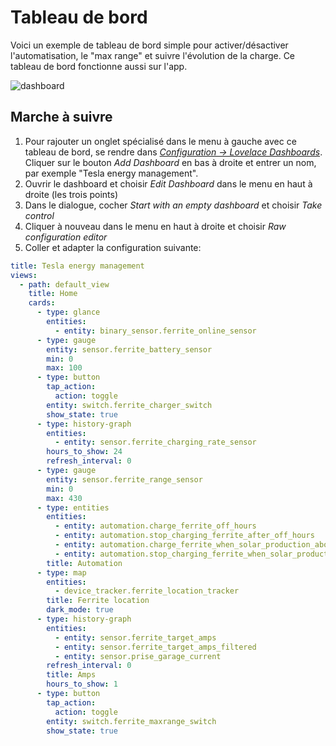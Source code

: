 # Tableau de bord
Voici un exemple de tableau de bord simple pour activer/désactiver l'automatisation, le "max range" et suivre l'évolution de la charge. Ce tableau de bord fonctionne aussi sur l'app.

![dashboard](.../dashboard.png)

## Marche à suivre
1. Pour rajouter un onglet spécialisé dans le menu à gauche avec ce tableau de bord, se rendre dans *[Configuration -> Lovelace Dashboards](http://homeassistant.local:8123/config/lovelace/dashboards)*. Cliquer sur le bouton *Add Dashboard* en bas à droite et entrer un nom, par exemple "Tesla energy management".
2. Ouvrir le dashboard et choisir *Edit Dashboard* dans le menu en haut à droite (les trois points)
3. Dans le dialogue, cocher *Start with an empty dashboard* et choisir *Take control*
4. Cliquer à nouveau dans le menu en haut à droite et choisir *Raw configuration editor*
5. Coller et adapter la configuration suivante:

```yaml
title: Tesla energy management
views:
  - path: default_view
    title: Home
    cards:
      - type: glance
        entities:
          - entity: binary_sensor.ferrite_online_sensor
      - type: gauge
        entity: sensor.ferrite_battery_sensor
        min: 0
        max: 100
      - type: button
        tap_action:
          action: toggle
        entity: switch.ferrite_charger_switch
        show_state: true
      - type: history-graph
        entities:
          - entity: sensor.ferrite_charging_rate_sensor
        hours_to_show: 24
        refresh_interval: 0
      - type: gauge
        entity: sensor.ferrite_range_sensor
        min: 0
        max: 430
      - type: entities
        entities:
          - entity: automation.charge_ferrite_off_hours
          - entity: automation.stop_charging_ferrite_after_off_hours
          - entity: automation.charge_ferrite_when_solar_production_above_threshold
          - entity: automation.stop_charging_ferrite_when_solar_production_too_low
        title: Automation
      - type: map
        entities:
          - device_tracker.ferrite_location_tracker
        title: Ferrite location
        dark_mode: true
      - type: history-graph
        entities:
          - entity: sensor.ferrite_target_amps
          - entity: sensor.ferrite_target_amps_filtered
          - entity: sensor.prise_garage_current
        refresh_interval: 0
        title: Amps
        hours_to_show: 1
      - type: button
        tap_action:
          action: toggle
        entity: switch.ferrite_maxrange_switch
        show_state: true
```
